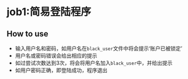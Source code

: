 # job1:简易登陆程序

## How to use

- 输入用户名和密码，如用户名在`black_user`文件中将会提示‘账户已被锁定’
- 用户名或密码错误会给出相应的提示
- 如过尝试次数达到3次，将会将用户名加入`black_user`中，并给出提示
- 如用户密码正确，即登陆成功，程序退出